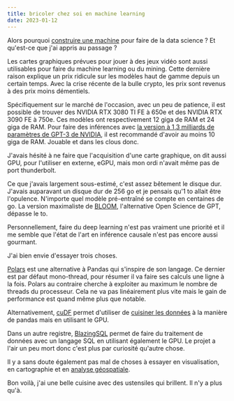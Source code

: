 ```yaml
---
title: bricoler chez soi en machine learning
date: 2023-01-12
---
```


Alors pourquoi [construire une machine][1] pour faire de la data science 
? Et qu'est-ce que j'ai appris au passage ?

Les cartes graphiques prévues pour jouer à des jeux vidéo sont aussi 
utilisables pour faire du machine learning ou du mining.
Cette dernière raison explique un prix ridicule sur les modèles haut de 
gamme depuis un certain temps.
Avec la crise récente de la bulle crypto, les prix sont revenus à des 
prix moins démentiels.

Spécifiquement sur le marché de l'occasion, avec un peu de patience, il 
est possible de trouver des NVIDIA RTX 3080 TI FE à 650e et des NVIDIA 
RTX 3090 FE à 750e.
Ces modèles ont respectivement 12 giga de RAM et 24 giga de RAM.
Pour faire des inférences avec [la version à 1,3 milliards de paramètres 
de GPT-3 de NVIDIA][2], il est recommandé d'avoir au moins 10 giga de RAM.
Jouable et dans les clous donc.

J'avais hésité à ne faire que l'acquisition d'une carte graphique, on 
dit aussi GPU, pour l'utiliser en externe, eGPU, mais mon ordi n'avait 
même pas de port thunderbolt.

Ce que j'avais largement sous-estimé, c'est assez bêtement le disque dur.
J'avais auparavant un disque dur de 256 go et je pensais qu'1 to allait 
être l'opulence.
N'importe quel modèle pré-entraîné se compte en centaines de go.
La version maximaliste de [BLOOM][3], l'alternative Open Science de GPT, 
dépasse le to.

Personnellement, faire du deep learning n'est pas vraiment une priorité 
et il me semble que l'état de l'art en inférence causale n'est pas 
encore aussi gourmant.

J'ai bien envie d'essayer trois choses.

[Polars][4] est une alternative à Pandas qui s'inspire de son langage.
Ce dernier est par défaut mono-thread, pour résumer il va faire ses 
calculs une ligne à la fois.
Polars au contraire cherche à exploiter au maximum le nombre de threads 
du processeur.
Cela ne va pas linéairement plus vite mais le gain de performance est 
quand même plus que notable.

Alternativement, [cuDF][5] permet d'utiliser de [cuisiner les 
données][6] à la manière de pandas mais en utilisant le GPU.

Dans un autre registre, [BlazingSQL][7] permet de faire du traitement de 
données avec un langage SQL en utilisant également le GPU.
Le projet a l'air un peu mort donc c'est plus par curiosité qu'autre chose.

Il y a sans doute également pas mal de choses à essayer en 
visualisation, en cartographie et en [analyse géospatiale][8].

Bon voilà, j'ai une belle cuisine avec des ustensiles qui brillent.
Il n'y a plus qu'à.


[1]: https://11d.im/yo/20230108215139/
[2]: 
https://developer.nvidia.com/blog/deploying-a-1-3b-gpt-3-model-with-nvidia-nemo-megatron/
[3]: https://huggingface.co/bigscience/bloom
[4]: https://www.pola.rs/
[5]: https://github.com/rapidsai/cudf
[6]: https://11d.im/yo/20221213214327/
[7]: https://github.com/BlazingDB/blazingsql
[8]: https://docs.rapids.ai/api/cuspatial/stable/

